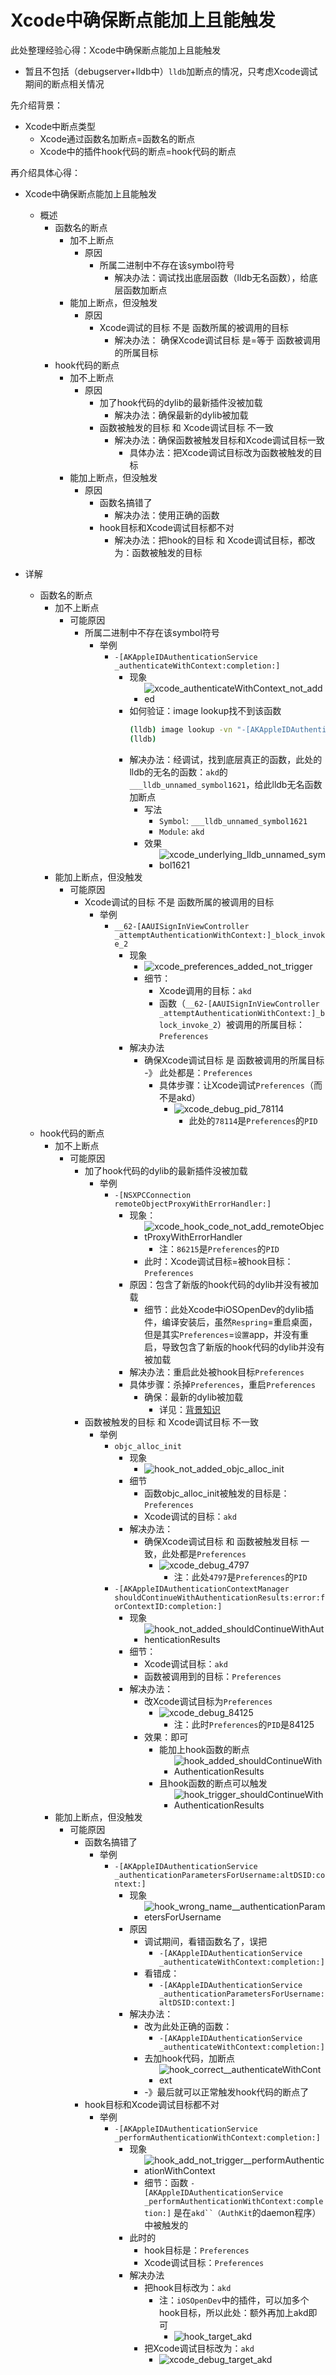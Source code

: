 # Xcode中确保断点能加上且能触发

此处整理经验心得：Xcode中确保断点能加上且能触发

* 暂且不包括（debugserver+lldb中）`lldb`加断点的情况，只考虑Xcode调试期间的断点相关情况

先介绍背景：

* Xcode中断点类型
  * Xcode通过函数名加断点=函数名的断点
  * Xcode中的插件hook代码的断点=hook代码的断点

再介绍具体心得：

* Xcode中确保断点能加上且能触发
  * 概述
    * 函数名的断点
      * 加不上断点
        * 原因
          * 所属二进制中不存在该symbol符号
            * 解决办法：调试找出底层函数（lldb无名函数），给底层函数加断点
      * 能加上断点，但没触发
        * 原因
          * Xcode调试的目标 不是 函数所属的被调用的目标
            * 解决办法： 确保Xcode调试目标 是=等于 函数被调用的所属目标
    * hook代码的断点
      * 加不上断点
        * 原因
          * 加了hook代码的dylib的最新插件没被加载
            * 解决办法：确保最新的dylib被加载
          * 函数被触发的目标 和 Xcode调试目标 不一致
            * 解决办法：确保函数被触发目标和Xcode调试目标一致
              * 具体办法：把Xcode调试目标改为函数被触发的目标
      * 能加上断点，但没触发
        * 原因
          * 函数名搞错了
            * 解决办法：使用正确的函数
          * hook目标和Xcode调试目标都不对
            * 解决办法：把hook的目标 和 Xcode调试目标，都改为：函数被触发的目标

* 详解
  * 函数名的断点
    * 加不上断点
      * 可能原因
        * 所属二进制中不存在该symbol符号
          * 举例
            * `-[AKAppleIDAuthenticationService _authenticateWithContext:completion:]`
              * 现象
                * ![xcode_authenticateWithContext_not_added](../assets/img/xcode_authenticateWithContext_not_added.png)
              * 如何验证：image lookup找不到该函数
                ```bash
                (lldb) image lookup -vn "-[AKAppleIDAuthenticationService _authenticateWithContext:completion:]"
                (lldb)
                ```
              * 解决办法：经调试，找到底层真正的函数，此处的lldb的无名的函数：`akd`的`___lldb_unnamed_symbol1621`，给此lldb无名函数加断点
                * 写法
                  * `Symbol`: `___lldb_unnamed_symbol1621`
                  * `Module`: `akd`
                * 效果
                  * ![xcode_underlying_lldb_unnamed_symbol1621](../assets/img/xcode_underlying_lldb_unnamed_symbol1621.png)
    * 能加上断点，但没触发
      * 可能原因
        * Xcode调试的目标 不是 函数所属的被调用的目标
          * 举例
            * `__62-[AAUISignInViewController _attemptAuthenticationWithContext:]_block_invoke_2`
              * 现象
                * ![xcode_preferences_added_not_trigger](../assets/img/xcode_preferences_added_not_trigger.png)
                * 细节：
                  * Xcode调用的目标：`akd`
                  * 函数（`__62-[AAUISignInViewController _attemptAuthenticationWithContext:]_block_invoke_2`）被调用的所属目标：`Preferences`
              * 解决办法
                * 确保Xcode调试目标 是 函数被调用的所属目标 -》 此处都是：`Preferences`
                  * 具体步骤：让Xcode调试`Preferences`（而不是akd）
                    * ![xcode_debug_pid_78114](../assets/img/xcode_debug_pid_78114.png)
                      * 此处的`78114`是`Preferences`的`PID`
  * hook代码的断点
    * 加不上断点
      * 可能原因
        * 加了hook代码的dylib的最新插件没被加载
          * 举例
            * `-[NSXPCConnection remoteObjectProxyWithErrorHandler:]`
              * 现象：
                * ![xcode_hook_code_not_add_remoteObjectProxyWithErrorHandler](../assets/img/xcode_hook_code_not_add_remoteObjectProxyWithErrorHandler.png)
                  * 注：`86215`是`Preferences`的`PID`
                * 此时：Xcode调试目标=被hook目标：`Preferences`
              * 原因：包含了新版的hook代码的dylib并没有被加载
                * 细节：此处Xcode中iOSOpenDev的dylib插件，编译安装后，虽然`Respring`=重启桌面，但是其实`Preferences`=`设置`app，并没有重启，导致包含了新版的hook代码的dylib并没有被加载
              * 解决办法：重启此处被hook目标`Preferences`
              * 具体步骤：杀掉`Preferences`，重启`Preferences`
                * 确保：最新的dylib被加载
                  * 详见：[背景知识](../common_logic/background.md)
        * 函数被触发的目标 和 Xcode调试目标 不一致
          * 举例
            * `objc_alloc_init`
              * 现象
                * ![hook_not_added_objc_alloc_init](../assets/img/hook_not_added_objc_alloc_init.png)
              * 细节
                * 函数objc_alloc_init被触发的目标是：`Preferences`
                * Xcode调试的目标：`akd`
              * 解决办法：
                * 确保Xcode调试目标 和 函数被触发目标 一致，此处都是`Preferences`
                  * ![xcode_debug_4797](../assets/img/xcode_debug_4797.png)
                    * 注：此处`4797`是`Preferences`的`PID`
            * `-[AKAppleIDAuthenticationContextManager shouldContinueWithAuthenticationResults:error:forContextID:completion:]`
              * 现象
                * ![hook_not_added_shouldContinueWithAuthenticationResults](../assets/img/hook_not_added_shouldContinueWithAuthenticationResults.png)
              * 细节：
                * Xcode调试目标：`akd`
                * 函数被调用到的目标：`Preferences`
              * 解决办法：
                * 改Xcode调试目标为`Preferences`
                  * ![xcode_debug_84125](../assets/img/xcode_debug_84125.png)
                    * 注：此时`Preferences`的`PID`是84125
                * 效果：即可
                  * 能加上hook函数的断点
                    * ![hook_added_shouldContinueWithAuthenticationResults](../assets/img/hook_added_shouldContinueWithAuthenticationResults.png)
                  * 且hook函数的断点可以触发
                    * ![hook_trigger_shouldContinueWithAuthenticationResults](../assets/img/hook_trigger_shouldContinueWithAuthenticationResults.png)
    * 能加上断点，但没触发
      * 可能原因
        * 函数名搞错了
          * 举例
            * `-[AKAppleIDAuthenticationService _authenticationParametersForUsername:altDSID:context:]`
              * 现象
                * ![hook_wrong_name__authenticationParametersForUsername](../assets/img/hook_wrong_name__authenticationParametersForUsername.png)
              * 原因
                * 调试期间，看错函数名了，误把
                  * `-[AKAppleIDAuthenticationService _authenticateWithContext:completion:]`
                * 看错成：
                  * `-[AKAppleIDAuthenticationService _authenticationParametersForUsername:altDSID:context:]`
              * 解决办法：
                * 改为此处正确的函数：
                  * `-[AKAppleIDAuthenticationService _authenticateWithContext:completion:]`
                * 去加hook代码，加断点
                  * ![hook_correct__authenticateWithContext](../assets/img/hook_correct__authenticateWithContext.png)
                * -》最后就可以正常触发hook代码的断点了
        * hook目标和Xcode调试目标都不对
          * 举例
            * `-[AKAppleIDAuthenticationService _performAuthenticationWithContext:completion:] `
              * 现象
                * ![hook_add_not_trigger__performAuthenticationWithContext](../assets/img/hook_add_not_trigger__performAuthenticationWithContext.png)
                * 细节：函数 `-[AKAppleIDAuthenticationService _performAuthenticationWithContext:completion:]` 是在`akd``（AuthKit`的daemon程序）中被触发的
              * 此时的
                * hook目标是：`Preferences`
                * Xcode调试目标：`Preferences`
              * 解决办法
                * 把hook目标改为：`akd`
                  * 注：`iOSOpenDev`中的插件，可以加多个hook目标，所以此处：额外再加上akd即可
                    * ![hook_target_akd](../assets/img/hook_target_akd.png)
                * 把Xcode调试目标改为：`akd`
                  * ![xcode_debug_target_akd](../assets/img/xcode_debug_target_akd.png)
